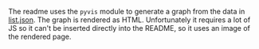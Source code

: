The readme uses the `pyvis` module to generate a graph from the data in
[list.json](list.json). The graph is rendered as HTML. Unfortunately it requires
a lot of JS so it can't be inserted directly into the README, so it uses an
image of the rendered page.

